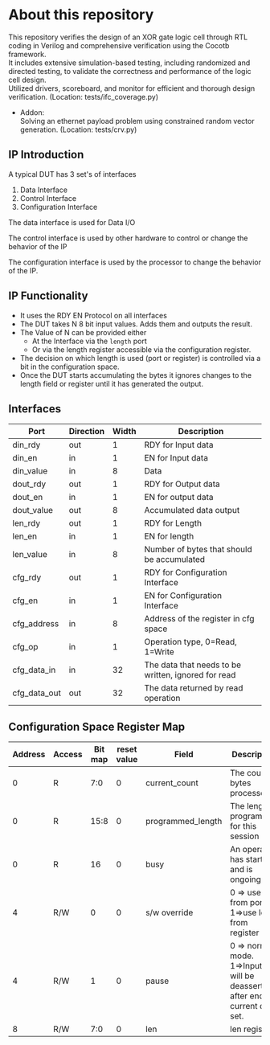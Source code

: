# About this repository
This repository verifies the design of an XOR gate logic cell through RTL coding in Verilog and comprehensive verification using the Cocotb framework.  
It includes extensive simulation-based testing, including randomized and directed testing, to validate the correctness and performance of the logic cell design.  
Utilized drivers, scoreboard, and monitor for efficient and thorough design verification. (Location: tests/ifc_coverage.py)  
* Addon:  
Solving an ethernet payload problem using constrained random vector generation. (Location: tests/crv.py)  

## IP Introduction

A typical DUT has 3 set's of interfaces

1. Data Interface
2. Control Interface
3. Configuration Interface

The data interface is used for Data I/O

The control interface is used by other hardware to control or change the behavior of the IP

The configuration interface is used by the processor to change the behavior of the IP.

## IP Functionality

* It uses the RDY EN Protocol on all interfaces
* The DUT takes N 8 bit input values. Adds them and outputs the result.
* The Value of N can be provided either
	* At the Interface via the `length` port
	* Or via the length register accessible via the configuration register.
* The decision on which length is used (port or register) is controlled via a bit in the configuration space.  
* Once the DUT starts accumulating the bytes it ignores changes to the length field or register until it has generated the output.

## Interfaces

| Port         | Direction | Width | Description                                         |
| --           | --        | --    | ------                                              |
| din_rdy      | out       | 1     | RDY for Input data                                  |
| din_en       | in        | 1     | EN for Input data                                   |
| din_value    | in        | 8     | Data                                                |
| dout_rdy     | out       | 1     | RDY for Output data                                 |
| dout_en      | in        | 1     | EN for output data                                  |
| dout_value   | out       | 8     | Accumulated data output                             |
| len_rdy      | out       | 1     | RDY for Length                                      |
| len_en       | in        | 1     | EN for length                                       |
| len_value    | in        | 8     | Number of bytes that should be accumulated          |
| cfg_rdy      | out       | 1     | RDY for Configuration Interface                     |
| cfg_en       | in        | 1     | EN for Configuration Interface                      |
| cfg_address  | in        | 8     | Address of the register  in cfg space               |
| cfg_op       | in        | 1     | Operation type, 0=Read, 1=Write                     |
| cfg_data_in  | in        | 32    | The data that needs to be written, ignored for read |
| cfg_data_out | out       | 32    | The data returned by read operation                 |

## Configuration Space Register Map

| Address | Access | Bit map | reset value | Field             | Description                                                                      |
| ---     | ---    | ---     | ---         | ---               | ------                                                                           |
| 0       | R      | 7:0     | 0           | current_count     | The count of bytes processed                                                     |
| 0       | R      | 15:8    | 0           | programmed_length | The length programmed for this session                                           |
| 0       | R      | 16      | 0           | busy              | An operation has started and is ongoing                                          |
| 4       | R/W    | 0       | 0           | s/w override      | 0 => use len from port. 1=>use len from register                                 |
| 4       | R/W    | 1       | 0           | pause             | 0 => normal mode. 1=>Input Rdy will be deasserted after end of current data set. |
| 8       | R/W    | 7:0     | 0           | len               | len register                                                                     |
